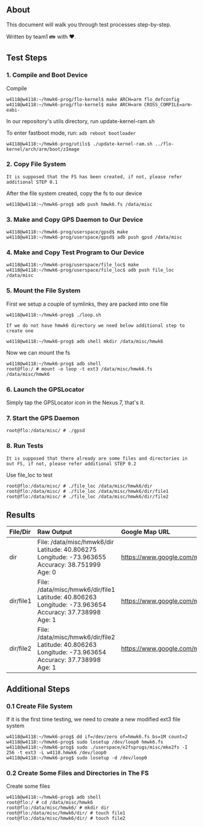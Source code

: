 About
-----

This document will walk you through test processes step-by-step.

Written by team1 :family: with :heart:.

Test Steps
----------

### 1. Compile and Boot Device

Compile

```
w4118@w4118:~/hmwk6-prog/flo-kernel$ make ARCH=arm flo_defconfig
w4118@w4118:~/hmwk6-prog/flo-kernel$ make ARCH=arm CROSS_COMPILE=arm-eabi-
```

In our repository's utils directory, run update-kernel-ram.sh

To enter fastboot mode, run: `adb reboot bootloader`

```
w4118@w4118:~/hmwk6-prog/utils$ ./update-kernel-ram.sh ../flo-kernel/arch/arm/boot/zImage
```

### 2. Copy File System

`It is supposed that the FS has been created, if not, please refer additional STEP 0.1`

After the file system created, copy the fs to our device

```
w4118@w4118:~/hmwk6-prog$ adb push hmwk6.fs /data/misc
```

### 3. Make and Copy GPS Daemon to Our Device

```
w4118@w4118:~/hmwk6-prog/userspace/gpsd$ make
w4118@w4118:~/hmwk6-prog/userspace/gpsd$ adb push gpsd /data/misc
```

### 4. Make and Copy Test Program to Our Device

```
w4118@w4118:~/hmwk6-prog/userspace/file_loc$ make
w4118@w4118:~/hmwk6-prog/userspace/file_loc$ adb push file_loc /data/misc
```

### 5. Mount the File System

First we setup a couple of symlinks, they are packed into one file

```
w4118@w4118:~/hmwk6-prog$ ./loop.sh
```

`If we do not have hmwk6 directory we need below additional step to create one`

```
w4118@w4118:~/hmwk6-prog$ adb shell mkdir /data/misc/hmwk6
```

Now we can mount the fs

```
w4118@w4118:~/hmwk6-prog$ adb shell
root@flo:/ # mount -o loop -t ext3 /data/misc/hmwk6.fs /data/misc/hmwk6
```

### 6. Launch the GPSLocator

Simply tap the GPSLocator icon in the Nexus 7, that's it.

### 7. Start the GPS Daemon

```
root@flo:/data/misc/ # ./gpsd
```

### 8. Run Tests

`It is supposed that there already are some files and directories in out FS, if not, please refer additional STEP 0.2`

Use file_loc to test

```
root@flo:/data/misc/ # ./file_loc /data/misc/hmwk6/dir
root@flo:/data/misc/ # ./file_loc /data/misc/hmwk6/dir/file1
root@flo:/data/misc/ # ./file_loc /data/misc/hmwk6/dir/file2
```

Results
-------

| File/Dir  | Raw Output                                                                                                                    | Google Map URL                                        |
|:----------|:------------------------------------------------------------------------------------------------------------------------------|:------------------------------------------------------|
| dir       | File: /data/misc/hmwk6/dir <br/> Latitude: 40.806275 <br/> Longitude: -73.963655 <br/> Accuracy: 38.751999 <br/> Age: 0       | https://www.google.com/maps/@40.806275,-73.963655,13z |
| dir/file1 | File: /data/misc/hmwk6/dir/file1 <br/> Latitude: 40.806263 <br/> Longitude: -73.963654 <br/> Accuracy: 37.738998 <br/> Age: 1 | https://www.google.com/maps/@40.806263,-73.963654,13z |
| dir/file2 | File: /data/misc/hmwk6/dir/file2 <br/> Latitude: 40.806263 <br/> Longitude: -73.963654 <br/> Accuracy: 37.738998 <br/> Age: 1 | https://www.google.com/maps/@40.806263,-73.963654,13z |

Additional Steps
----------------

### 0.1 Create File System

If it is the first time testing, we need to create a new modified ext3 file system

```
w4118@w4118:~/hmwk6-prog$ dd if=/dev/zero of=hmwk6.fs bs=1M count=2
w4118@w4118:~/hmwk6-prog$ sudo losetup /dev/loop0 hmwk6.fs
w4118@w4118:~/hmwk6-prog$ sudo ./userspace/e2fsprogs/misc/mke2fs -I 256 -t ext3 -L w4118.hmwk6 /dev/loop0
w4118@w4118:~/hmwk6-prog$ sudo losetup -d /dev/loop0
```

### 0.2 Create Some Files and Directories in The FS

Create some files

```
w4118@w4118:~/hmwk6-prog$ adb shell
root@flo:/ # cd /data/misc/hmwk6
root@flo:/data/misc/hmwk6/ # mkdir dir
root@flo:/data/misc/hmwk6/dir/ # touch file1
root@flo:/data/misc/hmwk6/dir/ # touch file2
```
